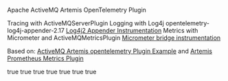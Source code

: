 Apache ActiveMQ Artemis OpenTelemetry Plugin

Tracing with ActiveMQServerPlugin
Logging with Log4j opentelemetry-log4j-appender-2.17 [Log4j2 Appender Instrumentation](https://github.com/open-telemetry/opentelemetry-java-instrumentation/tree/main/instrumentation/log4j/log4j-appender-2.17/library)
Metrics with Micrometer and ActiveMQMetricsPlugin [Micrometer bridge instrumentation](https://github.com/open-telemetry/opentelemetry-java-instrumentation/tree/main/instrumentation/micrometer/micrometer-1.5)

Based on:
[ActiveMQ Artemis opentelemetry Plugin Example](https://github.com/apache/activemq-artemis/tree/main/examples/features/standard/opentelemetry) and [Artemis Prometheus Metrics Plugin](https://github.com/rh-messaging/artemis-prometheus-metrics-plugin)


<metrics>
   <jvm-memory>true</jvm-memory> <!-- defaults to true -->
   <jvm-gc>true</jvm-gc> <!-- defaults to false -->
   <jvm-threads>true</jvm-threads> <!-- defaults to false -->
   <netty-pool>true</netty-pool> <!-- defaults to false -->
   <file-descriptors>true</file-descriptors> <!-- defaults to false -->
   <processor>true</processor> <!-- defaults to false -->
   <uptime>true</uptime> <!-- defaults to false -->
   <plugin class-name="me.andidroid.artemis.opentelemetry.OpenTelemetryMetricsPlugin"/>
</metrics>
